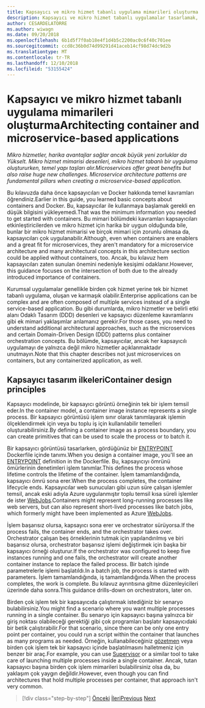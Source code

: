 ```yaml
---
title: Kapsayıcı ve mikro hizmet tabanlı uygulama mimarileri oluşturma
description: Kapsayıcı ve mikro hizmet tabanlı uygulamalar tasarlamak, hiçbir küçük bir başarıdır ve hafifçe alınması gerekir. Bu bölümde temel kavramları öğrenin.
author: CESARDELATORRE
ms.author: wiwagn
ms.date: 09/20/2018
ms.openlocfilehash: 6b1d5f7f0ab18e4f1d4b5c2200ac0c6f40c701ee
ms.sourcegitcommit: ccd8c36b0d74d99291d41aceb14cf98d74dc9d2b
ms.translationtype: MT
ms.contentlocale: tr-TR
ms.lasthandoff: 12/10/2018
ms.locfileid: "53155424"
---
```

# <a name="architecting-container-and-microservice-based-applications"></a><span data-ttu-id="691e4-104">Kapsayıcı ve mikro hizmet tabanlı uygulama mimarileri oluşturma</span><span class="sxs-lookup"><span data-stu-id="691e4-104">Architecting container and microservice-based applications</span></span>

<span data-ttu-id="691e4-105">*Mikro hizmetler, harika avantajlar sağlar ancak büyük yeni zorluklar da Yükselt. Mikro hizmet mimarisi desenleri, mikro hizmet tabanlı bir uygulama oluştururken, temel yapı taşları alır.*</span><span class="sxs-lookup"><span data-stu-id="691e4-105">*Microservices offer great benefits but also raise huge new challenges. Microservice architecture patterns are fundamental pillars when creating a microservice-based application.*</span></span>

<span data-ttu-id="691e4-106">Bu kılavuzda daha önce kapsayıcıları ve Docker hakkında temel kavramları öğrendiniz.</span><span class="sxs-lookup"><span data-stu-id="691e4-106">Earlier in this guide, you learned basic concepts about containers and Docker.</span></span> <span data-ttu-id="691e4-107">Bu, kapsayıcılar ile kullanmaya başlamak gerekli en düşük bilgisini yükleyemedi.</span><span class="sxs-lookup"><span data-stu-id="691e4-107">That was the minimum information you needed to get started with containers.</span></span> <span data-ttu-id="691e4-108">Bu mimari bölümdeki kavramları kapsayıcıları etkinleştiricilerden ve mikro hizmet için harika bir uygun olduğunda bile, bunlar bir mikro hizmet mimarisi ve birçok mimari için zorunlu olmasa da, kapsayıcıları çok uygulanabilir.</span><span class="sxs-lookup"><span data-stu-id="691e4-108">Although, even when containers are enablers and a great fit for microservices, they aren't mandatory for a microservice architecture and many architectural concepts in this architecture section could be applied without containers, too.</span></span> <span data-ttu-id="691e4-109">Ancak, bu kılavuz hem kapsayıcıları zaten sunulan önemini nedeniyle kesişimi odaklanır.</span><span class="sxs-lookup"><span data-stu-id="691e4-109">However, this guidance focuses on the intersection of both due to the already introduced importance of containers.</span></span>

<span data-ttu-id="691e4-110">Kurumsal uygulamalar genellikle birden çok hizmet yerine tek bir hizmet tabanlı uygulama, oluşan ve karmaşık olabilir.</span><span class="sxs-lookup"><span data-stu-id="691e4-110">Enterprise applications can be complex and are often composed of multiple services instead of a single service-based application.</span></span> <span data-ttu-id="691e4-111">Bu gibi durumlarda, mikro hizmetler ve belirli etki alanı Odaklı Tasarım (DDD) desenleri ve kapsayıcı düzenleme kavramlarını gibi ek mimari yaklaşımlar anlamanız gerekir.</span><span class="sxs-lookup"><span data-stu-id="691e4-111">For those cases, you need to understand additional architectural approaches, such as the microservices and certain Domain-Driven Design (DDD) patterns plus container orchestration concepts.</span></span> <span data-ttu-id="691e4-112">Bu bölümde, kapsayıcılar, ancak her kapsayıcılı uygulamayı de yalnızca değil mikro hizmetler açıklanmaktadır unutmayın.</span><span class="sxs-lookup"><span data-stu-id="691e4-112">Note that this chapter describes not just microservices on containers, but any containerized application, as well.</span></span>

## <a name="container-design-principles"></a><span data-ttu-id="691e4-113">Kapsayıcı tasarım ilkeleri</span><span class="sxs-lookup"><span data-stu-id="691e4-113">Container design principles</span></span>

<span data-ttu-id="691e4-114">Kapsayıcı modelinde, bir kapsayıcı görüntü örneğinin tek bir işlem temsil eder.</span><span class="sxs-lookup"><span data-stu-id="691e4-114">In the container model, a container image instance represents a single process.</span></span> <span data-ttu-id="691e4-115">Bir kapsayıcı görüntüsü işlem sınır olarak tanımlayarak işlemin ölçeklendirmek için veya bu toplu iş için kullanılabilir temelleri oluşturabilirsiniz.</span><span class="sxs-lookup"><span data-stu-id="691e4-115">By defining a container image as a process boundary, you can create primitives that can be used to scale the process or to batch it.</span></span>

<span data-ttu-id="691e4-116">Bir kapsayıcı görüntüsü tasarlarken, gördüğünüz bir [ENTRYPOINT](https://docs.docker.com/engine/reference/builder/#entrypoint) Dockerfile içinde tanımı.</span><span class="sxs-lookup"><span data-stu-id="691e4-116">When you design a container image, you'll see an [ENTRYPOINT](https://docs.docker.com/engine/reference/builder/#entrypoint) definition in the Dockerfile.</span></span> <span data-ttu-id="691e4-117">Bu, kapsayıcıyı ömrünü ömürlerinin denetimleri işlem tanımlar.</span><span class="sxs-lookup"><span data-stu-id="691e4-117">This defines the process whose lifetime controls the lifetime of the container.</span></span> <span data-ttu-id="691e4-118">İşlem tamamlandığında, kapsayıcı ömrü sona erer.</span><span class="sxs-lookup"><span data-stu-id="691e4-118">When the process completes, the container lifecycle ends.</span></span> <span data-ttu-id="691e4-119">Kapsayıcılar web sunucuları gibi uzun süre çalışan işlemler temsil, ancak eski adıyla Azure uygulanmıştır toplu temsil kısa süreli işlemler de ister [WebJobs](https://github.com/Azure/azure-webjobs-sdk/wiki).</span><span class="sxs-lookup"><span data-stu-id="691e4-119">Containers might represent long-running processes like web servers, but can also represent short-lived processes like batch jobs, which formerly might have been implemented as Azure [WebJobs](https://github.com/Azure/azure-webjobs-sdk/wiki).</span></span>

<span data-ttu-id="691e4-120">İşlem başarısız olursa, kapsayıcı sona erer ve orchestrator sürüyorsa.</span><span class="sxs-lookup"><span data-stu-id="691e4-120">If the process fails, the container ends, and the orchestrator takes over.</span></span> <span data-ttu-id="691e4-121">Orchestrator çalışan beş örneklerinin tutmak için yapılandırılmış ve biri başarısız olursa, orchestrator başarısız işlemi değiştirmek için başka bir kapsayıcı örneği oluşturur.</span><span class="sxs-lookup"><span data-stu-id="691e4-121">If the orchestrator was configured to keep five instances running and one fails, the orchestrator will create another container instance to replace the failed process.</span></span> <span data-ttu-id="691e4-122">Bir batch işinde parametrelerle işlemi başlatıldı.</span><span class="sxs-lookup"><span data-stu-id="691e4-122">In a batch job, the process is started with parameters.</span></span> <span data-ttu-id="691e4-123">İşlem tamamlandığında, iş tamamlandığında.</span><span class="sxs-lookup"><span data-stu-id="691e4-123">When the process completes, the work is complete.</span></span> <span data-ttu-id="691e4-124">Bu kılavuz ayrıntısına gitme düzenleyicileri üzerinde daha sonra.</span><span class="sxs-lookup"><span data-stu-id="691e4-124">This guidance drills-down on orchestrators, later on.</span></span>

<span data-ttu-id="691e4-125">Birden çok işlem tek bir kapsayıcıda çalıştırmak istediğiniz bir senaryo bulabilirsiniz.</span><span class="sxs-lookup"><span data-stu-id="691e4-125">You might find a scenario where you want multiple processes running in a single container.</span></span> <span data-ttu-id="691e4-126">Bu senaryo için kapsayıcı başına yalnızca bir giriş noktası olabileceği gerektiği gibi çok programları başlatır kapsayıcıdaki bir betik çalıştırabilir.</span><span class="sxs-lookup"><span data-stu-id="691e4-126">For that scenario, since there can be only one entry point per container, you could run a script within the container that launches as many programs as needed.</span></span> <span data-ttu-id="691e4-127">Örneğin, kullanabileceğiniz [gözetmen](http://supervisord.org/) veya birden çok işlem tek bir kapsayıcı içinde başlatılmasını halletmeniz için benzer bir araç.</span><span class="sxs-lookup"><span data-stu-id="691e4-127">For example, you can use [Supervisor](http://supervisord.org/) or a similar tool to take care of launching multiple processes inside a single container.</span></span> <span data-ttu-id="691e4-128">Ancak, tutan kapsayıcı başına birden çok işlem mimarileri bulabilirsiniz olsa da, bu yaklaşım çok yaygın değildir.</span><span class="sxs-lookup"><span data-stu-id="691e4-128">However, even though you can find architectures that hold multiple processes per container, that approach isn't very common.</span></span>

>[!div class="step-by-step"]
><span data-ttu-id="691e4-129">[Önceki](../net-core-net-framework-containers/official-net-docker-images.md)
>[İleri](containerize-monolithic-applications.md)</span><span class="sxs-lookup"><span data-stu-id="691e4-129">[Previous](../net-core-net-framework-containers/official-net-docker-images.md)
[Next](containerize-monolithic-applications.md)</span></span>
